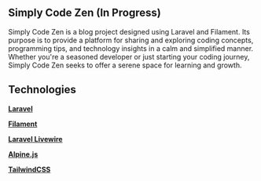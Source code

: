 ## Simply Code Zen (In Progress)

Simply Code Zen is a blog project designed using Laravel and Filament. Its purpose is to provide a platform for sharing and exploring coding concepts, programming tips, and technology insights in a calm and simplified manner. Whether you're a seasoned developer or just starting your coding journey, Simply Code Zen seeks to offer a serene space for learning and growth.

## Technologies

**[Laravel](https://laravel.com/)**

**[Filament](https://filamentphp.com/)**

**[Laravel Livewire](https://laravel-livewire.com/)**

**[Alpine.js](https://alpinejs.dev/)**

**[TailwindCSS](https://tailwindcss.com/)**

